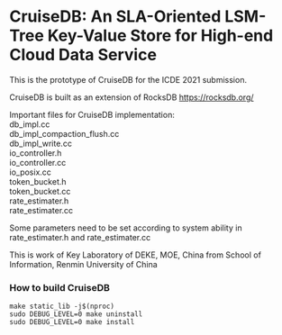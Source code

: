 # CruiseDB: An SLA-Oriented LSM-Tree Key-Value Store for High-end Cloud Data Service

This is the prototype of CruiseDB for the ICDE 2021 submission.

CruiseDB is built as an extension of RocksDB https://rocksdb.org/

Important files for CruiseDB implementation:<br>
db_impl.cc<br>
db_impl_compaction_flush.cc<br>
db_impl_write.cc<br>
io_controller.h<br>
io_controller.cc<br>
io_posix.cc<br>
token_bucket.h<br>
token_bucket.cc<br>
rate_estimater.h<br>
rate_estimater.cc

Some parameters need to be set according to system ability in rate_estimater.h and rate_estimater.cc

This is work of Key Laboratory of DEKE, MOE, China from School of Information, Renmin University of China

### How to build CruiseDB
```shell
make static_lib -j$(nproc)
sudo DEBUG_LEVEL=0 make uninstall
sudo DEBUG_LEVEL=0 make install
```